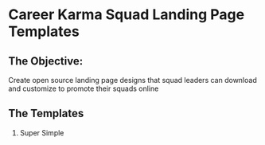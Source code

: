 # Career Karma Squad Landing Page Templates

## The Objective:
Create open source landing page designs that squad leaders can download and customize to promote their squads online

## The Templates
1. Super Simple
